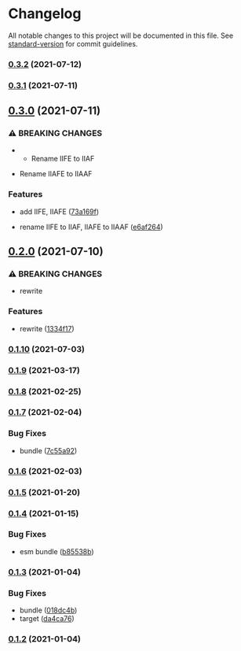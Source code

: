 # Changelog

All notable changes to this project will be documented in this file. See [standard-version](https://github.com/conventional-changelog/standard-version) for commit guidelines.

### [0.3.2](https://github.com/BlackGlory/code-tags/compare/v0.3.1...v0.3.2) (2021-07-12)

### [0.3.1](https://github.com/BlackGlory/code-tags/compare/v0.3.0...v0.3.1) (2021-07-11)

## [0.3.0](https://github.com/BlackGlory/code-tags/compare/v0.2.0...v0.3.0) (2021-07-11)


### ⚠ BREAKING CHANGES

* - Rename IIFE to IIAF
- Rename IIAFE to IIAAF

### Features

* add IIFE, IIAFE ([73a169f](https://github.com/BlackGlory/code-tags/commit/73a169f2d18330f32ed6a317d360836c1f80c54a))


* rename IIFE to IIAF, IIAFE to IIAAF ([e6af264](https://github.com/BlackGlory/code-tags/commit/e6af2643890a9602b689054fa8405b4aaa8b865c))

## [0.2.0](https://github.com/BlackGlory/code-tags/compare/v0.1.10...v0.2.0) (2021-07-10)


### ⚠ BREAKING CHANGES

* rewrite

### Features

* rewrite ([1334f17](https://github.com/BlackGlory/code-tags/commit/1334f176fd0226bfa26625efcbb475d4a3cf53c5))

### [0.1.10](https://github.com/BlackGlory/code-tags/compare/v0.1.9...v0.1.10) (2021-07-03)

### [0.1.9](https://github.com/BlackGlory/code-tags/compare/v0.1.8...v0.1.9) (2021-03-17)

### [0.1.8](https://github.com/BlackGlory/code-tags/compare/v0.1.7...v0.1.8) (2021-02-25)

### [0.1.7](https://github.com/BlackGlory/code-tags/compare/v0.1.6...v0.1.7) (2021-02-04)


### Bug Fixes

* bundle ([7c55a92](https://github.com/BlackGlory/code-tags/commit/7c55a921c32b78265d70634b8dad9dcf343c2347))

### [0.1.6](https://github.com/BlackGlory/code-tags/compare/v0.1.5...v0.1.6) (2021-02-03)

### [0.1.5](https://github.com/BlackGlory/code-tags/compare/v0.1.4...v0.1.5) (2021-01-20)

### [0.1.4](https://github.com/BlackGlory/code-tags/compare/v0.1.3...v0.1.4) (2021-01-15)


### Bug Fixes

* esm bundle ([b85538b](https://github.com/BlackGlory/code-tags/commit/b85538b3ac786fd296ab50a510346e4cac352e8c))

### [0.1.3](https://github.com/BlackGlory/code-tags/compare/v0.1.2...v0.1.3) (2021-01-04)


### Bug Fixes

* bundle ([018dc4b](https://github.com/BlackGlory/code-tags/commit/018dc4bc93ec3cfa0cc2074ba8c268869ebd5f1d))
* target ([da4ca76](https://github.com/BlackGlory/code-tags/commit/da4ca763c634e759294ed95c972536f984d77811))

### [0.1.2](https://github.com/BlackGlory/code-tags/compare/v0.1.1...v0.1.2) (2021-01-04)
